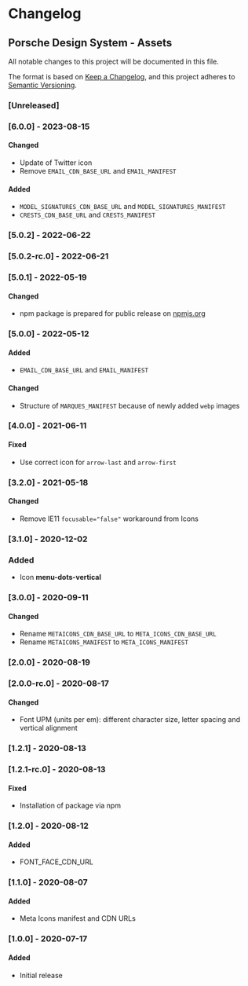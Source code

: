 # Changelog

## Porsche Design System - Assets

All notable changes to this project will be documented in this file.

The format is based on [Keep a Changelog](https://keepachangelog.com/en/1.0.0/), and this project adheres to
[Semantic Versioning](https://semver.org/spec/v2.0.0.html).

### [Unreleased]

### [6.0.0] - 2023-08-15

#### Changed

- Update of Twitter icon
- Remove `EMAIL_CDN_BASE_URL` and `EMAIL_MANIFEST`

#### Added

- `MODEL_SIGNATURES_CDN_BASE_URL` and `MODEL_SIGNATURES_MANIFEST`
- `CRESTS_CDN_BASE_URL` and `CRESTS_MANIFEST`

### [5.0.2] - 2022-06-22

### [5.0.2-rc.0] - 2022-06-21

### [5.0.1] - 2022-05-19

#### Changed

- npm package is prepared for public release on [npmjs.org](https://npmjs.com)

### [5.0.0] - 2022-05-12

#### Added

- `EMAIL_CDN_BASE_URL` and `EMAIL_MANIFEST`

#### Changed

- Structure of `MARQUES_MANIFEST` because of newly added `webp` images

### [4.0.0] - 2021-06-11

#### Fixed

- Use correct icon for `arrow-last` and `arrow-first`

### [3.2.0] - 2021-05-18

#### Changed

- Remove IE11 `focusable="false"` workaround from Icons

### [3.1.0] - 2020-12-02

### Added

- Icon **menu-dots-vertical**

### [3.0.0] - 2020-09-11

#### Changed

- Rename `METAICONS_CDN_BASE_URL` to `META_ICONS_CDN_BASE_URL`
- Rename `METAICONS_MANIFEST` to `META_ICONS_MANIFEST`

### [2.0.0] - 2020-08-19

### [2.0.0-rc.0] - 2020-08-17

#### Changed

- Font UPM (units per em): different character size, letter spacing and vertical alignment

### [1.2.1] - 2020-08-13

### [1.2.1-rc.0] - 2020-08-13

#### Fixed

- Installation of package via npm

### [1.2.0] - 2020-08-12

#### Added

- FONT_FACE_CDN_URL

### [1.1.0] - 2020-08-07

#### Added

- Meta Icons manifest and CDN URLs

### [1.0.0] - 2020-07-17

#### Added

- Initial release
